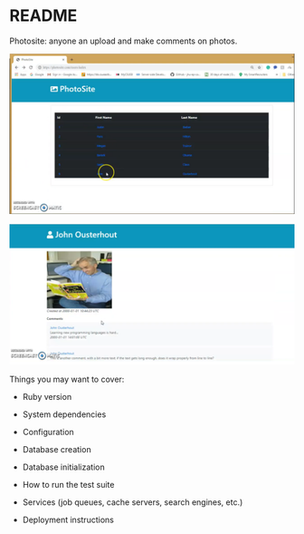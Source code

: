 # README

Photosite: anyone an upload and make comments on photos.

![welcome screen](/tmp/photopr1.png)

![comment screen](/tmp/photopr2.png)


Things you may want to cover:

* Ruby version

* System dependencies

* Configuration

* Database creation

* Database initialization

* How to run the test suite

* Services (job queues, cache servers, search engines, etc.)

* Deployment instructions
